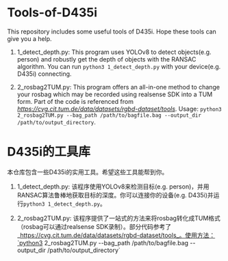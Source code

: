 # Tools-of-D435i
This repository includes some useful tools of D435i. Hope these tools can give you a help.

1. 1_detect_depth.py: This program uses YOLOv8 to detect objects(e.g. person) and robustly get the depth of objects with the RANSAC algorithm. You can run `python3 1_detect_depth.py` with your device(e.g. D435i) connecting.

2. 2_rosbag2TUM.py: This program offers an all-in-one method to change your rosbag which may be recorded using realsense SDK into a TUM form. Part of the code is referenced from _https://cvg.cit.tum.de/data/datasets/rgbd-dataset/tools_. Usage: `python3 2_rosbag2TUM.py --bag_path /path/to/bagfile.bag --output_dir /path/to/output_directory`.


# D435i的工具库
本仓库包含一些D435i的实用工具。希望这些工具能帮到你。

1. 1_detect_depth.py: 该程序使用YOLOv8来检测目标(e.g. person)，并用RANSAC算法鲁棒地获取目标的深度。你可以连接你的设备(e.g. D435i)并运行`python3 1_detect_depth.py`。

2. 2_rosbag2TUM.py: 该程序提供了一站式的方法来将rosbag转化成TUM格式（rosbag可以通过realsense SDK录制）。部分代码参考了_https://cvg.cit.tum.de/data/datasets/rgbd-dataset/tools_。使用方法：`python3 2_rosbag2TUM.py --bag_path /path/to/bagfile.bag --output_dir /path/to/output_directory`
